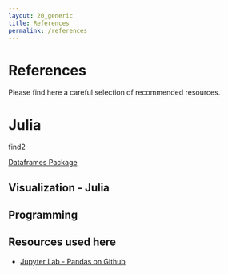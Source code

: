 ```yaml
---
layout: 20_generic
title: References
permalink: /references
---
```


# References

Please find here a careful selection of recommended resources.

# Julia

find2


[Dataframes Package](https://dataframes.juliadata.org/stable/)


## Visualization - Julia

## Programming

## Resources used here

- [Jupyter Lab - Pandas on Github](https://github.com/MaSe69/dataframes/tree/master/dfPython)
